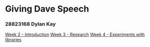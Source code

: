 # Giving Dave Speech
### 28823168 Dylan Kay

[Week 2 - Introduction](./week_2.md)
[Week 3 - Research](./week_3.md)
[Week 4 - Experiments with libraries](./week_4.md)
